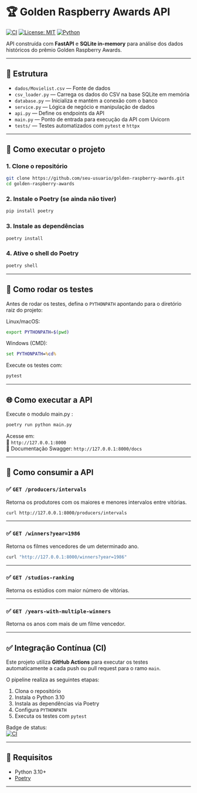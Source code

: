 # 🏆 Golden Raspberry Awards API

[![CI](https://github.com/seu-usuario/golden-raspberry-awards/actions/workflows/ci.yml/badge.svg)](https://github.com/seu-usuario/golden-raspberry-awards/actions/workflows/ci.yml)
[![License: MIT](https://img.shields.io/badge/license-MIT-blue.svg)](LICENSE)
[![Python](https://img.shields.io/badge/python-3.10%2B-blue.svg)](https://www.python.org/downloads/)

API construída com **FastAPI** e **SQLite in-memory** para análise dos dados históricos do prêmio Golden Raspberry Awards.

---

## 📁 Estrutura

- `dados/Movielist.csv` — Fonte de dados
- `csv_loader.py` — Carrega os dados do CSV na base SQLite em memória
- `database.py` — Inicializa e mantém a conexão com o banco
- `service.py` — Lógica de negócio e manipulação de dados
- `api.py` — Define os endpoints da API
- `main.py` — Ponto de entrada para execução da API com Uvicorn
- `tests/` — Testes automatizados com `pytest` e `httpx`

---

## 🚀 Como executar o projeto

### 1. Clone o repositório

```bash
git clone https://github.com/seu-usuario/golden-raspberry-awards.git
cd golden-raspberry-awards
```

### 2. Instale o Poetry (se ainda não tiver)

```bash
pip install poetry
```

### 3. Instale as dependências

```bash
poetry install
```

### 4. Ative o shell do Poetry

```bash
poetry shell
```

---

## 🧪 Como rodar os testes

Antes de rodar os testes, defina o `PYTHONPATH` apontando para o diretório raiz do projeto:

Linux/macOS:

```bash
export PYTHONPATH=$(pwd)
```

Windows (CMD):

```cmd
set PYTHONPATH=%cd%
```

Execute os testes com:

```bash
pytest
```

---

## 🌐 Como executar a API



Execute o modulo main.py :

```bash
poetry run python main.py
```

Acesse em:  
📍 `http://127.0.0.1:8000`  
📄 Documentação Swagger: `http://127.0.0.1:8000/docs`

---

## 🔗 Como consumir a API

### ✅ `GET /producers/intervals`

Retorna os produtores com os maiores e menores intervalos entre vitórias.

```bash
curl http://127.0.0.1:8000/producers/intervals
```

---

### ✅ `GET /winners?year=1986`

Retorna os filmes vencedores de um determinado ano.

```bash
curl "http://127.0.0.1:8000/winners?year=1986"
```

---

### ✅ `GET /studios-ranking`

Retorna os estúdios com maior número de vitórias.

---

### ✅ `GET /years-with-multiple-winners`

Retorna os anos com mais de um filme vencedor.

---

## ✅ Integração Contínua (CI)

Este projeto utiliza **GitHub Actions** para executar os testes automaticamente a cada push ou pull request para o ramo `main`.

O pipeline realiza as seguintes etapas:

1. Clona o repositório
2. Instala o Python 3.10
3. Instala as dependências via Poetry
4. Configura `PYTHONPATH`
5. Executa os testes com `pytest`

Badge de status:  
[![CI](https://github.com/seu-usuario/golden-raspberry-awards/actions/workflows/ci.yml/badge.svg)](https://github.com/seu-usuario/golden-raspberry-awards/actions/workflows/ci.yml)

---

## 📌 Requisitos

- Python 3.10+
- [Poetry](https://python-poetry.org/)

---




